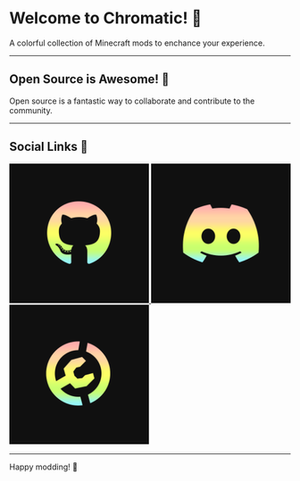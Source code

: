 # Welcome to Chromatic! 👾
A colorful collection of Minecraft mods to enchance your experience.

---

## Open Source is Awesome! 🚀
Open source is a fantastic way to collaborate and contribute to the community. 

---

## Social Links 📱
<a href="https://github.com/chromaticforge">
  <img src="assets/github.png" width="250" height="250">
</a>
<a href="https://discord.gg/FFk5qKxM">
  <img src="assets/discord.png" width="250" height="250">
</a>
<a href="https://modrinth.com/organization/chromatic">
  <img src="assets/modrinth.png" width="250" height="250">
</a>

---

Happy modding! 🔨
